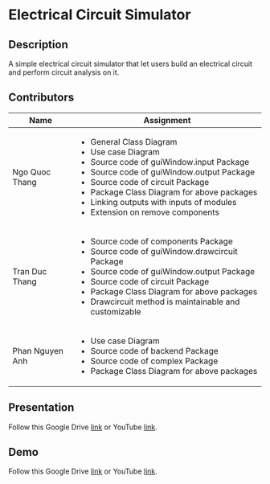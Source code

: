 # Electrical Circuit Simulator
## Description
A simple electrical circuit simulator that let users build an electrical circuit and perform circuit analysis on it.

## Contributors
| Name | Assignment |
|---|----------|
| Ngo Quoc Thang | <ul> <li> General Class Diagram </li> <li> Use case Diagram </li> <li> Source code of guiWindow.input Package </li> <li> Source code of guiWindow.output Package </li> <li> Source code of circuit Package </li> <li> Package Class Diagram for above packages </li> <li> Linking outputs with inputs of modules </li> <li> Extension on remove components </li> </ul>|
| Tran Duc Thang | <ul> <li> Source code of components Package </li> <li> Source code of guiWindow.drawcircuit Package </li> <li> Source code of guiWindow.output Package </li>  <li> Source code of circuit Package </li> <li> Package Class Diagram for above packages </li> <li> Drawcircuit method is maintainable and customizable </li> </ul>|
| Phan Nguyen Anh | <ul> <li> Use case Diagram </li> <li> Source code of backend Package </li> <li> Source code of complex Package </li> <li> Package Class Diagram for above packages </li> </ul>|

## Presentation
Follow this Google Drive [link]() or YouTube [link]().

## Demo
Follow this Google Drive [link](https://drive.google.com/file/d/1ObwmRH0W-Npyxtfb6FdL3JzrWcdeaHwg/view?usp=sharing) or YouTube [link](https://www.youtube.com/watch?v=tC7LrHkbbYM).
